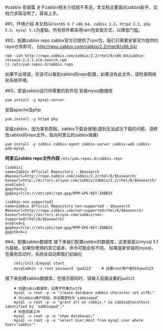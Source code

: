 #zabbix 安装篇
关于zabbix相关介绍就不多说，本文档主要面对zabbix新手，文档力求简洁明了，容易上手。

##1，环境介绍
本文档以`CentOS 6.7 x86_64`、`zabbix 2.2`、`httpd 2.2`、`php 5.3`、`mysql 5.1`为基础，所有软件都采用rpm包安装方式，以降低门槛。

##2，配置zabbix repo
zabbix官方已提供了rpm包，我们只需要安装官方提供的repo仓库即可。
http://repo.zabbix.com/zabbix/2.2/rhel/6/x86_64/

    rpm -ivh http://repo.zabbix.com/zabbix/2.2/rhel/6/x86_64/zabbix-release-2.2-1.el6.noarch.rpm
    ls /etc/yum.repos.d/zabbix.repo

如果不出错误，应该可以看到zabbix的repo配置，如果没有此文件，请检查网络和系统环境。

##3，安装zabbix运行所需要的软件包
安装mysql数据库

    yum install -y mysql-server
    
安装apache及php

    yum install -y httpd php

安装zabbix，因为某些原因，zabbix下载会很慢(遇到无法成功下载的问题，请修改zabbix的repo文件，指向阿里云的zabbix镜像)

    yum install -y zabbix zabbix-agent zabbix-server zabbix-web zabbix-web-mysql
    
**阿里云zabbix repo文件内容**
`/etc/yum.repos.d/zabbix.repo`
```
[zabbix]
name=Zabbix Official Repository - $basearch
#baseurl=http://repo.zabbix.com/zabbix/2.2/rhel/6/$basearch/
baseurl=http://mirrors.aliyun.com/zabbix/zabbix/2.2/rhel/6/$basearch/
enabled=1
gpgcheck=1
gpgkey=file:///etc/pki/rpm-gpg/RPM-GPG-KEY-ZABBIX

[zabbix-non-supported]
name=Zabbix Official Repository non-supported - $basearch 
#baseurl=http://repo.zabbix.com/non-supported/rhel/6/$basearch/
baseurl=http://mirrors.aliyun.com/zabbix/non-supported/rhel/6/$basearch/
enabled=1
gpgkey=file:///etc/pki/rpm-gpg/RPM-GPG-KEY-ZABBIX
gpgcheck=1
```

##4，配置zabbix数据库
接下来我们配置zabbix的数据库，这里我是以mysql 5.1为基础，如果你使用的其它版本，命令可能会有不同。
如果是新安装的mysql，在服务启动时，系统会自动帮我们初始化

        /etc/init.d/mysql start
        mysqladmin -u root password 'pwd123'    # 设置root用户密码为pwd123
        
接下来创建zabbix数据库，在提示密码时，请输入前面设置的`pwd123`

        # 创建zabix数据库，设置字符集为utf8
        mysql -u root -p -e "create database zabbix character set utf8;"
        # 为zabbix用户授权，并设置密码为`zabbixpwd`
        mysql -u root -p -e "grant all on zabbix.* to zabbix@localhost identified by 'zabbixpwd';"
        # 检查前面工作
        mysql -u root -p -e "show databases;"
        mysql -u root -p -e "select User,Host from mysql.user where User='zabbix'"




